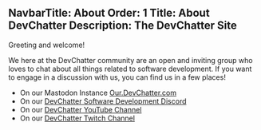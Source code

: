 NavbarTitle: About
Order: 1
Title: About DevChatter
Description: The DevChatter Site
---

Greeting and welcome!

We here at the DevChatter community are an open and inviting group who loves to chat about all things related to software development. If you want to engage in a discussion with us, you can find us in a few places!

- On our Mastodon Instance [Our.DevChatter.com](https://our.devchatter.com/public)
- On our [DevChatter Software Development Discord](https://discord.gg/aQry9jG)
- On our [DevChatter YouTube Channel](https://www.youtube.com/c/DevChatter)
- On our [DevChatter Twitch Channel](https://www.twitch.tv/DevChatter)
